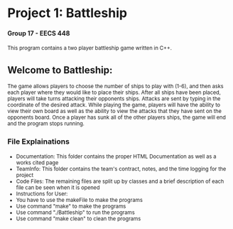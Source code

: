 # Project 1: Battleship
<h4> Group 17 - EECS 448 </h4>
<small> This program contains a two player battleship game written in C++.</small>
<h2> Welcome to Battleship: </h2>
<small> The game allows players to choose the number of ships to play with (1-6), and then asks each player where they would like to place their ships. 
After all ships have been placed, players will take turns attacking their opponents ships. Attacks are sent by typing in the coordinate of the desired attack. While playing the game, players will have the ability to view their own board as well as the ability to view the attacks that they have sent on the opponents board. Once a player has sunk all of the other players ships, the game will end and the program stops running. </small>


<h3> File Explainations </h3>
<small><ul>
  <li>Documentation: This folder contains the proper HTML Documentation as well as a works cited page</li>
  <li>TeamInfo: This folder contains the team's contract, notes, and the time logging for the project</li>
  <li>Code Files: The remaining files are split up by classes and a brief description of each file can be seen when it is opened</li>
  <li>Instructions for User: </li>
  <li>You have to use the makeFile to make the programs </li>
  <li>Use command "make"  to make the programs</li>
  <li>Use command "./Battleship" to run the programs </li>
  <li>Use command "make clean" to clean the programs </li>
  </ul></small>
  

